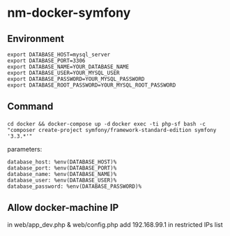 # nm-docker-symfony

## Environment

    export DATABASE_HOST=mysql_server
    export DATABASE_PORT=3306
    export DATABASE_NAME=YOUR_DATABASE_NAME
    export DATABASE_USER=YOUR_MYSQL_USER
    export DATABASE_PASSWORD=YOUR_MYSQL_PASSWORD
    export DATABASE_ROOT_PASSWORD=YOUR_MYSQL_ROOT_PASSWORD

## Command
`cd docker && docker-compose up -d` 
`docker exec -ti php-sf bash -c "composer create-project symfony/framework-standard-edition symfony '3.3.*'"`

parameters:

    database_host: %env(DATABASE_HOST)%
    database_port: %env(DATABASE_PORT)%
    database_name: %env(DATABASE_NAME)%
    database_user: %env(DATABASE_USER)%
    database_password: %env(DATABASE_PASSWORD)%
    
## Allow docker-machine IP 

in web/app_dev.php & web/config.php add 192.168.99.1 in restricted IPs list
